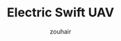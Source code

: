 ---
layout: proj
author: zouhair
image: projects/Swift_XFLR.png
title: Electric Swift UAV
venue: Stanford & NASA, 2010
contributors: In Collaboration with C. Ippolito
description: |
  The Swift UAV is a foot-launched tailless sailplane that was converted to an electric UAV.
  This project was going to be my original PhD Thesis: building a sub-scale version of the aircraft in order to understand effects of scaling on the aerodynamic performance and dynamic response of sub-scale models.<br>
  I generated the aerodynamic stability derivatives used in the 6DOF simulation, and participated in the design of the avionics architecture for the Swift UAV.<br>

links:
  - title: NASA Report
    url: https://ntrs.nasa.gov/archive/nasa/casi.ntrs.nasa.gov/20120011965.pdf#page=46
  - title: Scaled Swift Research Proposal
    url: https://github.com/zoohair/SwiftUAV/blob/master/ProjectProposal/SubScaleSwift.pdf

published: false
---
